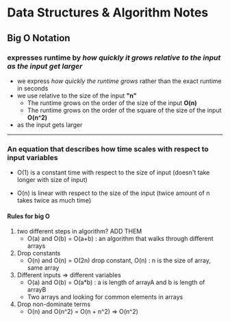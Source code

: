 # Data Structures & Algorithm Notes

## Big O Notation

### expresses runtime by *how quickly it grows relative to the input as the input get larger*

- we express *how quickly the runtime grows* rather than the exact runtime in seconds
- we use relative to the size of the input **"n"** 
    - The runtime grows on the order of the size of the input **O(n)**
    - The runtime grows on the order of the square of the size of the input **O(n^2)**
- as the input gets larger
---

### An equation that describes how time scales with respect to input variables
- O(1) is a constant time with respect to the size of input (doesn't take longer with size of input)

- O(n) is linear with respect to the size of the input (twice amount of n takes twice as much time)


#### Rules for big O
1. two different steps in algorithm? ADD THEM
    - O(a) and O(b) = O(a+b) : an algorithm that walks through different arrays
2. Drop constants
    - O(n) and O(n) = O(2n) drop constant, O(n) : n is the size of array, same array
3. Different inputs => different variables
    - O(a) and O(b) = O(a*b) : a is length of arrayA and b is length of arrayB
    - Two arrays and looking for common elements in arrays
4. Drop non-dominate terms
    - O(n) and O(n^2) = O(n + n^2) => O(n^2)